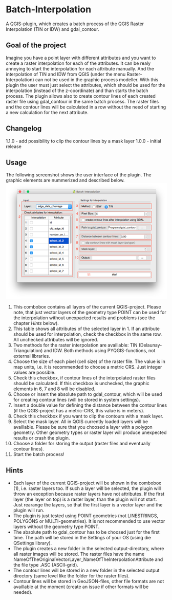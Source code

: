# Batch-Interpolation
A QGIS-plugin, which creates a batch process of the QGIS Raster Interpolation (TIN or IDW) and gdal_contour.

## Goal of the project
Imagine you have a point layer with different attributes and you want to create a raster interpolation for each of the attributes. It can be realy annoying to start the interpolation for each attribute manually. And the interpolation of TIN and IDW from QGIS (under the menu Raster-Interpolation) can not be used in the graphic process modeller. With this plugin the user must just select the attributes, which should be used for the interpolation (instead of the z-coordinate) and than starts the batch process. The plugin allows also to create contour lines of each created raster file using gdal_contour in the same batch process. The raster files and the contour lines will be calculated in a row without the need of starting a new calculation for the next attribute.

## Changelog
1.1.0 - add possibility to clip the contour lines by a mask layer
1.0.0 - initial release

## Usage
The following screenshot shows the user interface of the plugin. The graphic elements are nummerized and described below.
<br>
<img src="screenshots/usage_plugin_110.png" />
<br>
1. This combobox contains all layers of the current QGIS-project. Please note, that just vector layers of the geometry type POINT can be used for the interpolation without unexpacted results and problems (see the chapter <i>Hints</i> below).
2. This table shows all attributes of the selected layer in 1. If an attribute should be used for interpolation, check the checkbox in the same row. All unchecked attributes will be ignored.
3. Two methods for the raster interpolation are availlable: TIN (Delaunay-Triangulation) and IDW. Both methods using PYQGIS-functions, not external libraries.
4. Choose the size of each pixel (cell size) of the raster file. The value is in map units, i.e. it is recommended to choose a metric CRS. Just integer values are possible.
5. Check this checkbox, if contour lines of the interpolated raster files should be calculated. If this checkbox is unchecked, the graphic elements in 6, 7 and 8 will be disabled.
6. Choose or insert the absolute path to gdal_contour, which will be used for creating contour lines (will be stored in system settings).
7. Insert a double value for defining the distance between the contour lines (if the QGIS-project has a metric-CRS, this value is in meters).
8. Check this checkbox if you want to clip the contours with a mask layer.
9. Select the mask layer. All in QGIS currently loaded layers will be availlable. Please be sure that you choosed a layer with a polygon geometry. Other geometry types or raster layer will produce unexpected results or crash the plugin.
10. Choose a folder for storing the output (raster files and eventually contour lines).
11. Start the batch process!

## Hints
- Each layer of the current QGIS-project will be shown in the combobox (1), i.e. raster layers too. If such a layer will be selected, the plugin will throw an exception because raster layers have not attributes. If the first layer (the layer on top) is a raster layer, than the plugin will not start. Just rearange the layers, so that the first layer is a vector layer and the plugin will run.
- The plugin is just tested using POINT geometries (not LINESTRINGS, POLYGONS or MULTI-geometries). It is not recommended to use vector layers without the geometry type POINT.
- The absolute path to gdal_contour has to be choosed just for the first time. The path will be stored in the Settings of your OS (using die QSettings library).
- The plugin creates a new folder in the selected output-directory, where all raster images will be stored. The raster files have the name NameOfTheOriginalVectorLayer_NameOfTheInterpolationAttribute and the file type .ASC (ASCII-grid).
- The contour lines will be stored in a new folder in the selected output directory (same level like the folder for the raster files).
- Contour lines will be stored in GeoJSON-files, other file formats are not availlable at the moment (create an issue if other formats will be needed).
